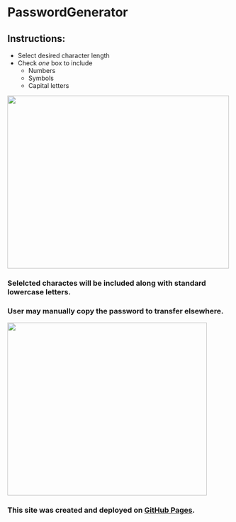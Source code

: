 # PasswordGenerator

## Instructions:

- Select desired character length
- Check *one* box to include
    - Numbers
    - Symbols
    - Capital letters

<img src="https://user-images.githubusercontent.com/38336934/71025366-21256880-20c4-11ea-88da-1b32832d256d.png" width="500" height="390">

### Selelcted charactes will be included along with standard lowercase letters.

### User may manually copy the password to transfer elsewhere. 

 <img src="https://user-images.githubusercontent.com/38336934/71025587-8ed19480-20c4-11ea-9924-539e25331204.png" width="450" height="390">

### This site was created and deployed on [GitHub Pages](https://github.com/Fancystacks/passwordgenerator/).
